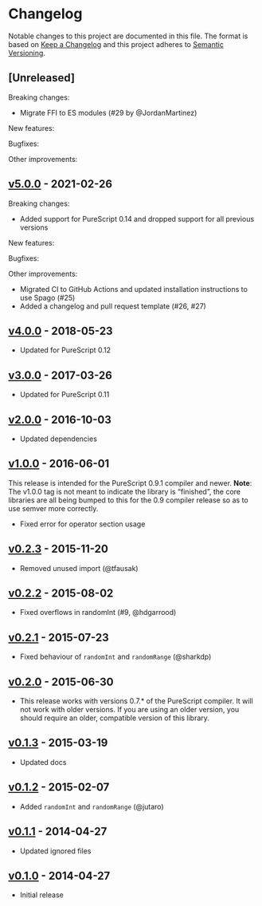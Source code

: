 # Changelog

Notable changes to this project are documented in this file. The format is based on [Keep a Changelog](https://keepachangelog.com/en/1.0.0/) and this project adheres to [Semantic Versioning](https://semver.org/spec/v2.0.0.html).

## [Unreleased]

Breaking changes:
- Migrate FFI to ES modules (#29 by @JordanMartinez)

New features:

Bugfixes:

Other improvements:

## [v5.0.0](https://github.com/purescript/purescript-random/releases/tag/v5.0.0) - 2021-02-26

Breaking changes:
- Added support for PureScript 0.14 and dropped support for all previous versions

New features:

Bugfixes:

Other improvements:
- Migrated CI to GitHub Actions and updated installation instructions to use Spago (#25)
- Added a changelog and pull request template (#26, #27)

## [v4.0.0](https://github.com/purescript/purescript-random/releases/tag/v4.0.0) - 2018-05-23

- Updated for PureScript 0.12

## [v3.0.0](https://github.com/purescript/purescript-random/releases/tag/v3.0.0) - 2017-03-26

- Updated for PureScript 0.11

## [v2.0.0](https://github.com/purescript/purescript-random/releases/tag/v2.0.0) - 2016-10-03

- Updated dependencies

## [v1.0.0](https://github.com/purescript/purescript-random/releases/tag/v1.0.0) - 2016-06-01

This release is intended for the PureScript 0.9.1 compiler and newer. **Note**: The v1.0.0 tag is not meant to indicate the library is “finished”, the core libraries are all being bumped to this for the 0.9 compiler release so as to use semver more correctly.

- Fixed error for operator section usage

## [v0.2.3](https://github.com/purescript/purescript-random/releases/tag/v0.2.3) - 2015-11-20

- Removed unused import (@tfausak)

## [v0.2.2](https://github.com/purescript/purescript-random/releases/tag/v0.2.2) - 2015-08-02

- Fixed overflows in randomInt (#9, @hdgarrood)

## [v0.2.1](https://github.com/purescript/purescript-random/releases/tag/v0.2.1) - 2015-07-23

- Fixed behaviour of `randomInt` and `randomRange` (@sharkdp)

## [v0.2.0](https://github.com/purescript/purescript-random/releases/tag/v0.2.0) - 2015-06-30

- This release works with versions 0.7.\* of the PureScript compiler. It will not work with older versions. If you are using an older version, you should require an older, compatible version of this library.

## [v0.1.3](https://github.com/purescript/purescript-random/releases/tag/v0.1.3) - 2015-03-19

- Updated docs

## [v0.1.2](https://github.com/purescript/purescript-random/releases/tag/v0.1.2) - 2015-02-07

- Added `randomInt` and `randomRange` (@jutaro)

## [v0.1.1](https://github.com/purescript/purescript-random/releases/tag/v0.1.1) - 2014-04-27

- Updated ignored files

## [v0.1.0](https://github.com/purescript/purescript-random/releases/tag/v0.1.0) - 2014-04-27

- Initial release
